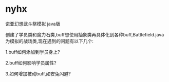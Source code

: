 # nyhx
诺亚幻想武斗祭模拟  java版

创建了学员类和魔力石类,buff想使用抽象类再具体化到各种buff,Battlefield.java为模拟的战场类,现在遇到的问题有以下几个:

1.buff如何添加到学员身上?

2.buff如何影响学员属性?

3.如何增加被动buff,如安兔闪避?
